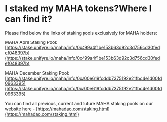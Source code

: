 # I staked my MAHA tokens?Where I can find it?

Please find below the links of staking pools exclusively for MAHA holders:

MAHA April Staking Pool: [https://stake.unifyre.io/maha/info/0x499a4f1be153b63d92c3d756cd30fedef048397b](https://stake.unifyre.io/maha/info/0x499a4f1be153b63d92c3d756cd30fedef048397b)

MAHA December Staking Pool: [https://stake.unifyre.io/maha/info/0xa00e619fcddb7375192e21fbc4e1d00fd0963395](https://stake.unifyre.io/maha/info/0xa00e619fcddb7375192e21fbc4e1d00fd0963395)

You can find all previous, current and future MAHA staking pools on our website here - [https://mahadao.com/staking.html](https://mahadao.com/staking.html)

